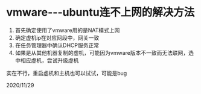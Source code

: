 # vmware---ubuntu连不上网的解决方法

1. 首先确定使用了vmware用的是NAT模式上网
2. 确定虚机ip在对应网段中，网关一致
3. 在任务管理器中确认DHCP服务正常
4. 如果是从其他机器复制的虚机，可能因为vmware版本不一致而无法联网，选中相应虚机，尝试升级虚机

实在不行，重启虚机和主机也可以试试，可能是bug  


2020/11/29  
